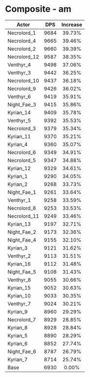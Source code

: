 # Composite - am
| Actor | DPS | Increase |
|---|:---:|:---:|
|Necrolord_1|9684|39.73%|
|Necrolord_4|9665|39.46%|
|Necrolord_2|9660|39.39%|
|Necrolord_12|9587|38.35%|
|Venthyr_4|9498|37.06%|
|Venthyr_3|9442|36.25%|
|Necrolord_10|9437|36.18%|
|Necrolord_9|9426|36.02%|
|Venthyr_6|9419|35.91%|
|Night_Fae_3|9415|35.86%|
|Kyrian_14|9409|35.78%|
|Venthyr_5|9392|35.53%|
|Necrolord_3|9379|35.34%|
|Kyrian_11|9370|35.21%|
|Kyrian_4|9360|35.07%|
|Necrolord_6|9349|34.91%|
|Necrolord_5|9347|34.88%|
|Kyrian_12|9329|34.61%|
|Kyrian_1|9290|34.05%|
|Kyrian_2|9268|33.73%|
|Night_Fae_1|9261|33.64%|
|Venthyr_1|9258|33.59%|
|Necrolord_8|9253|33.53%|
|Necrolord_11|9249|33.46%|
|Kyrian_13|9197|32.71%|
|Night_Fae_2|9173|32.36%|
|Night_Fae_4|9155|32.10%|
|Kyrian_3|9121|31.62%|
|Venthyr_2|9113|31.51%|
|Kyrian_16|9112|31.48%|
|Night_Fae_5|9108|31.43%|
|Venthyr_8|9055|30.66%|
|Kyrian_15|9052|30.63%|
|Kyrian_10|9033|30.35%|
|Venthyr_7|9024|30.21%|
|Kyrian_9|8960|29.29%|
|Necrolord_7|8929|28.85%|
|Kyrian_8|8928|28.84%|
|Kyrian_5|8890|28.29%|
|Kyrian_6|8852|27.74%|
|Night_Fae_6|8787|26.79%|
|Kyrian_7|8714|25.74%|
|Base|6930|0.00%|

